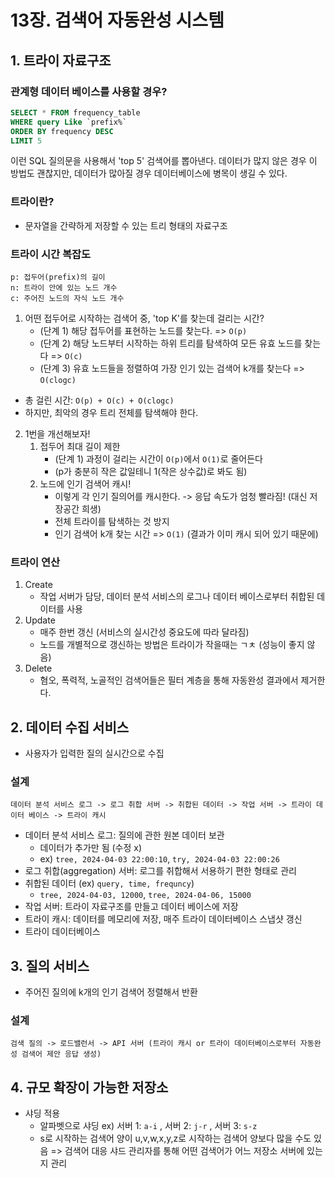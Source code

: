# 13장. 검색어 자동완성 시스템

## 1. 트라이 자료구조

### 관계형 데이터 베이스를 사용할 경우?

```sql
SELECT * FROM frequency_table
WHERE query Like `prefix%`
ORDER BY frequency DESC
LIMIT 5
```

이런 SQL 질의문을 사용해서 'top 5' 검색어를 뽑아낸다.
데이터가 많지 않은 경우 이 방법도 괜찮지만, 데이터가 많아질 경우 데이터베이스에 병목이 생길 수 있다.

### 트라이란?

- 문자열을 간략하게 저장할 수 있는 트리 형태의 자료구조

### 트라이 시간 복잡도

```
p: 접두어(prefix)의 길이
n: 트라이 안에 있는 노드 개수
c: 주어진 노드의 자식 노드 개수
```

1. 어떤 접두어로 시작하는 검색어 중, 'top K'를 찾는데 걸리는 시간?
   - (단계 1) 해당 접두어를 표현하는 노드를 찾는다. => `O(p)`
   - (단계 2) 해당 노드부터 시작하는 하위 트리를 탐색하여 모든 유효 노드를 찾는다 => `O(c)`
   - (단계 3) 유효 노드들을 정렬하여 가장 인기 있는 검색어 k개를 찾는다 => `O(clogc)`

- 총 걸린 시간: `O(p) + O(c) + O(clogc) `
- 하지만, 최악의 경우 트리 전체를 탐색해야 한다.

2. 1번을 개선해보자!
   1. 접두어 최대 길이 제한
      - (단계 1) 과정이 걸리는 시간이 `O(p)`에서 `O(1)`로 줄어든다
      - (p가 충분히 작은 값일테니 1(작은 상수값)로 봐도 됨)
   2. 노드에 인기 검색어 캐시!
      - 이렇게 각 인기 질의어를 캐시한다. -> 응답 속도가 엄청 빨라짐! (대신 저장공간 희생)
      - 전체 트라이를 탐색하는 것 방지
      - 인기 검색어 k개 찾는 시간 => `O(1)` (결과가 이미 캐시 되어 있기 때문에)

### 트라이 연산

1. Create
   - 작업 서버가 담당, 데이터 분석 서비스의 로그나 데이터 베이스로부터 취합된 데이터를 사용
2. Update
   - 매주 한번 갱신 (서비스의 실시간성 중요도에 따라 달라짐)
   - 노드를 개별적으로 갱신하는 방법은 트라이가 작을때는 ㄱㅊ (성능이 좋지 않음)
3. Delete
   - 혐오, 폭력적, 노골적인 검색어들은 필터 계층을 통해 자동완성 결과에서 제거한다.

## 2. 데이터 수집 서비스

- 사용자가 입력한 질의 실시간으로 수집

### 설계

```
데이터 분석 서비스 로그 -> 로그 취합 서버 -> 취합된 데이터 -> 작업 서버 -> 트라이 데이터 베이스 -> 트라이 캐시
```

- 데이터 분석 서비스 로그: 질의에 관한 원본 데이터 보관
  - 데이터가 추가만 됨 (수정 x)
  - ex) `tree, 2024-04-03 22:00:10`, `try, 2024-04-03 22:00:26`
- 로그 취합(aggregation) 서버: 로그를 취합해서 서용하기 편한 형태로 관리
- 취합된 데이터 (ex) `query, time, frequncy`)
  - `tree, 2024-04-03, 12000`, `tree, 2024-04-06, 15000`
- 작업 서버: 트라이 자료구조를 만들고 데이터 베이스에 저장
- 트라이 캐시: 데이터를 메모리에 저장, 매주 트라이 데이터베이스 스냅샷 갱신
- 트라이 데이터베이스

## 3. 질의 서비스

- 주어진 질의에 k개의 인기 검색어 정렬해서 반환

### 설계

```
검색 질의 -> 로드밸런서 -> API 서버 (트라이 캐시 or 트라이 데이터베이스로부터 자동완성 검색어 제안 응답 생성)
```

## 4. 규모 확장이 가능한 저장소

- 샤딩 적용
  - 알파벳으로 샤딩
    ex) 서버 1: `a-i` , 서버 2: `j-r` , 서버 3: `s-z`
  - s로 시작하는 검색어 양이 u,v,w,x,y,z로 시작하는 검색어 양보다 많을 수도 있음
    => 검색어 대응 샤드 관리자를 통해 어떤 검색어가 어느 저장소 서버에 있는지 관리
